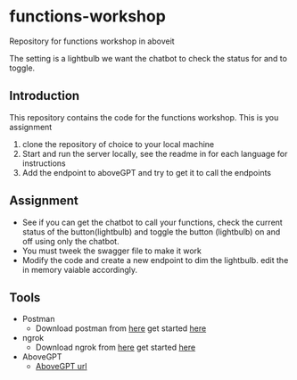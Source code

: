 # functions-workshop

Repository for functions workshop in aboveit

The setting is a lightbulb we want the chatbot to check the status for and to toggle.

## Introduction

This repository contains the code for the functions workshop. This is you assignment

1. clone the repository of choice to your local machine
2. Start and run the server locally, see the readme in for each language for instructions
3. Add the endpoint to aboveGPT and try to get it to call the endpoints

## Assignment

- See if you can get the chatbot to call your functions, check the current status of the button(lightbulb) and toggle the button (lightbulb) on and off using only the chatbot.
- You must tweek the swagger file to make it work
- Modify the code and create a new endpoint to dim the lightbulb. edit the in memory vaiable accordingly.

## Tools

- Postman
  - Download postman from [here](https://www.postman.com/downloads/) get started [here](https://learning.postman.com/docs/getting-started/introduction/)
- ngrok
  - Download ngrok from [here](https://ngrok.com/download) get started [here](https://ngrok.com/docs/getting-started/?os=windows)
- AboveGPT
  - [AboveGPT url](https://chat.aboveit.no/)
